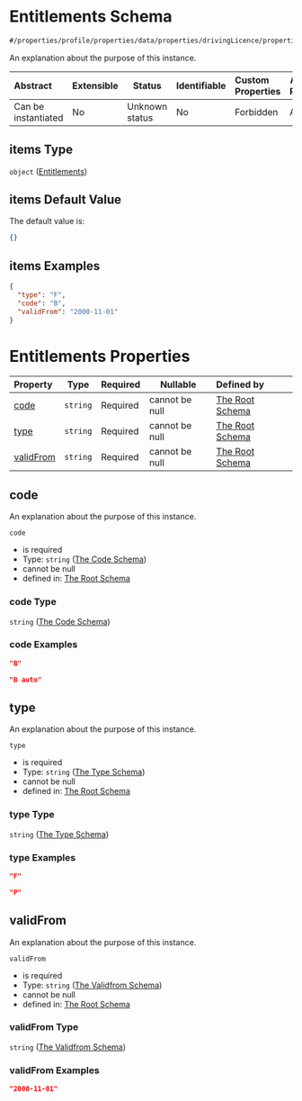 # Entitlements Schema

```txt
#/properties/profile/properties/data/properties/drivingLicence/properties/entitlements/items#/properties/profile/properties/data/properties/drivingLicence/properties/entitlements/items
```

An explanation about the purpose of this instance.


| Abstract            | Extensible | Status         | Identifiable | Custom Properties | Additional Properties | Access Restrictions | Defined In                                                                                          |
| :------------------ | ---------- | -------------- | ------------ | :---------------- | --------------------- | ------------------- | --------------------------------------------------------------------------------------------------- |
| Can be instantiated | No         | Unknown status | No           | Forbidden         | Allowed               | none                | [policy_transaction.schema.json\*](../../out/policy_transaction.schema.json "open original schema") |

## items Type

`object` ([Entitlements](policy_transaction-properties-the-profile-schema-properties-the-data-schema-properties-the-drivinglicence-schema-properties-the-entitlements-schema-entitlements.md))

## items Default Value

The default value is:

```json
{}
```

## items Examples

```json
{
  "type": "F",
  "code": "B",
  "validFrom": "2000-11-01"
}
```

# Entitlements Properties

| Property                | Type     | Required | Nullable       | Defined by                                                                                                                                                                                                                                                                                                                                                                                                                                                   |
| :---------------------- | -------- | -------- | -------------- | :----------------------------------------------------------------------------------------------------------------------------------------------------------------------------------------------------------------------------------------------------------------------------------------------------------------------------------------------------------------------------------------------------------------------------------------------------------- |
| [code](#code)           | `string` | Required | cannot be null | [The Root Schema](policy_transaction-properties-the-profile-schema-properties-the-data-schema-properties-the-drivinglicence-schema-properties-the-entitlements-schema-entitlements-properties-the-code-schema.md "\#/properties/profile/properties/data/properties/drivingLicence/properties/entitlements/items/properties/code#/properties/profile/properties/data/properties/drivingLicence/properties/entitlements/items/properties/code")                |
| [type](#type)           | `string` | Required | cannot be null | [The Root Schema](policy_transaction-properties-the-profile-schema-properties-the-data-schema-properties-the-drivinglicence-schema-properties-the-entitlements-schema-entitlements-properties-the-type-schema.md "\#/properties/profile/properties/data/properties/drivingLicence/properties/entitlements/items/properties/type#/properties/profile/properties/data/properties/drivingLicence/properties/entitlements/items/properties/type")                |
| [validFrom](#validFrom) | `string` | Required | cannot be null | [The Root Schema](policy_transaction-properties-the-profile-schema-properties-the-data-schema-properties-the-drivinglicence-schema-properties-the-entitlements-schema-entitlements-properties-the-validfrom-schema.md "\#/properties/profile/properties/data/properties/drivingLicence/properties/entitlements/items/properties/validFrom#/properties/profile/properties/data/properties/drivingLicence/properties/entitlements/items/properties/validFrom") |

## code

An explanation about the purpose of this instance.


`code`

-   is required
-   Type: `string` ([The Code Schema](policy_transaction-properties-the-profile-schema-properties-the-data-schema-properties-the-drivinglicence-schema-properties-the-entitlements-schema-entitlements-properties-the-code-schema.md))
-   cannot be null
-   defined in: [The Root Schema](policy_transaction-properties-the-profile-schema-properties-the-data-schema-properties-the-drivinglicence-schema-properties-the-entitlements-schema-entitlements-properties-the-code-schema.md "\#/properties/profile/properties/data/properties/drivingLicence/properties/entitlements/items/properties/code#/properties/profile/properties/data/properties/drivingLicence/properties/entitlements/items/properties/code")

### code Type

`string` ([The Code Schema](policy_transaction-properties-the-profile-schema-properties-the-data-schema-properties-the-drivinglicence-schema-properties-the-entitlements-schema-entitlements-properties-the-code-schema.md))

### code Examples

```json
"B"
```

```json
"B auto"
```

## type

An explanation about the purpose of this instance.


`type`

-   is required
-   Type: `string` ([The Type Schema](policy_transaction-properties-the-profile-schema-properties-the-data-schema-properties-the-drivinglicence-schema-properties-the-entitlements-schema-entitlements-properties-the-type-schema.md))
-   cannot be null
-   defined in: [The Root Schema](policy_transaction-properties-the-profile-schema-properties-the-data-schema-properties-the-drivinglicence-schema-properties-the-entitlements-schema-entitlements-properties-the-type-schema.md "\#/properties/profile/properties/data/properties/drivingLicence/properties/entitlements/items/properties/type#/properties/profile/properties/data/properties/drivingLicence/properties/entitlements/items/properties/type")

### type Type

`string` ([The Type Schema](policy_transaction-properties-the-profile-schema-properties-the-data-schema-properties-the-drivinglicence-schema-properties-the-entitlements-schema-entitlements-properties-the-type-schema.md))

### type Examples

```json
"F"
```

```json
"P"
```

## validFrom

An explanation about the purpose of this instance.


`validFrom`

-   is required
-   Type: `string` ([The Validfrom Schema](policy_transaction-properties-the-profile-schema-properties-the-data-schema-properties-the-drivinglicence-schema-properties-the-entitlements-schema-entitlements-properties-the-validfrom-schema.md))
-   cannot be null
-   defined in: [The Root Schema](policy_transaction-properties-the-profile-schema-properties-the-data-schema-properties-the-drivinglicence-schema-properties-the-entitlements-schema-entitlements-properties-the-validfrom-schema.md "\#/properties/profile/properties/data/properties/drivingLicence/properties/entitlements/items/properties/validFrom#/properties/profile/properties/data/properties/drivingLicence/properties/entitlements/items/properties/validFrom")

### validFrom Type

`string` ([The Validfrom Schema](policy_transaction-properties-the-profile-schema-properties-the-data-schema-properties-the-drivinglicence-schema-properties-the-entitlements-schema-entitlements-properties-the-validfrom-schema.md))

### validFrom Examples

```json
"2000-11-01"
```
